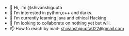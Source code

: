 - 👋 Hi, I’m @shivanshigupta
- 👀 I’m interested in python,c++ and darks.
- 🌱 I’m currently learning java and ethical Hacking.
- 💞️ I’m looking to collaborate on nothing yet but will.
- 📫 How to reach by mail- shivanshigupta022@gmail.com



